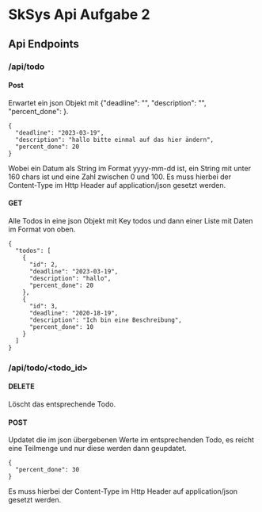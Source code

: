 # SkSys Api Aufgabe 2

## Api Endpoints

### /api/todo

#### Post

Erwartet ein json Objekt mit {"deadline": "<date>", "description": "<desc>", "percent_done": <pd>}.

```
{
  "deadline": "2023-03-19",
  "description": "hallo bitte einmal auf das hier ändern",
  "percent_done": 20
}
```

Wobei <date> ein Datum als String im Format yyyy-mm-dd ist, <desc> ein String mit unter 160 chars ist und <pd> eine Zahl zwischen 0 und 100.
Es muss hierbei der Content-Type im Http Header auf application/json gesetzt werden.

#### GET

Alle Todos in eine json Objekt mit Key todos und dann einer Liste mit Daten im Format von oben.

```
{
  "todos": [
    {
      "id": 2,
      "deadline": "2023-03-19",
      "description": "hallo",
      "percent_done": 20
    },
    {
      "id": 3,
      "deadline": "2020-18-19",
      "description": "Ich bin eine Beschreibung",
      "percent_done": 10
    }
  ]
}
```


### /api/todo/<todo_id>

#### DELETE

Löscht das entsprechende Todo.

#### POST

Updatet die im json übergebenen Werte im entsprechenden Todo, es reicht eine Teilmenge und nur diese werden dann geupdatet.

```
{
  "percent_done": 30
}
```

Es muss hierbei der Content-Type im Http Header auf application/json gesetzt werden.
